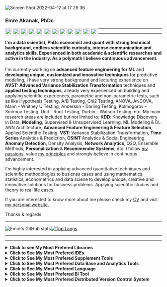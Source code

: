 ![Screen Shot 2022-04-12 at 17 29 36](https://user-images.githubusercontent.com/53918883/162985823-c4156881-576c-4898-a3d8-14e4a6d3bb59.png)



### Emre Akanak, PhDc



<p><a target="_blank" href="https://www.linkedin.com/in/emreakanak/">
  <img align="left" alt="LinkdeIN" width="22px" src="https://cdn.jsdelivr.net/npm/simple-icons@v3/icons/linkedin.svg"/>
</a>
  <a target="_blank" href="https://twitter.com/EmreAkanak">
  <img align="left" alt="Twitter" width="22px" src="https://cdn.jsdelivr.net/npm/simple-icons@v3/icons/twitter.svg"/>
<a target="_blank" href="https://public.tableau.com/app/profile/emreakanak">
  <img align="left" alt="Tableau" width="22px" src="https://cdn.jsdelivr.net/npm/simple-icons@v3/icons/tableau.svg"/>
</a>
 <a target="_blank" href="https://sites.google.com/view/emreakanak/portfolio?authuser=0">
  <img align="left" alt="Portfolio" width="22px" src="https://cdn.jsdelivr.net/npm/simple-icons@v3/icons/react.svg"/>
  </a>
  <a target="_blank" href="https://akanak.blogspot.com">
  <img align="left" alt="Blogger" width="22px" src="https://cdn.jsdelivr.net/npm/simple-icons@v3/icons/blogger.svg"/>
</a>
<a target="_blank" href="https://tedu.academia.edu/EmreAKANAK">
  <img align="left" alt="Academia" width="22px" src="https://cdn.jsdelivr.net/npm/simple-icons@v3/icons/academia.svg"/>
</a>
<a target="_blank" href="https://medium.com/@emreakanak">
  <img align="left" alt="Medium" width="22px" src="https://cdn.jsdelivr.net/npm/simple-icons@v3/icons/medium.svg"/>
</a>
    <a target="_blank" href="https://open.spotify.com/user/emreakanak">
  <img align="left" alt="Spotify" width="22px" src="https://cdn.jsdelivr.net/npm/simple-icons@v3/icons/spotify.svg"/>
 </a>
 <a target="_blank" href="https://www.instagram.com/emreakanak/">
 <img align="left" alt="Instagram" width="22px" src="https://cdn.jsdelivr.net/npm/simple-icons@v3/icons/instagram.svg"/>
 </a>
 <a target="_blank" href="mailto:dr.emre.akanak@gmail.com">
 <img align="left" alt="Gmail" width="22px" src="https://cdn.jsdelivr.net/npm/simple-icons@v3/icons/gmail.svg"/>
</a>
<a target="_blank" href="https://telegram.me/EmreAkanak">
  <img align="left" alt="Telegram" width="22px" src="https://cdn.jsdelivr.net/npm/simple-icons@v3/icons/telegram.svg"/>  
 </a>
<a target="_blank" href="https://api.whatsapp.com/send?phone=972587270983">
  <img align="left" alt="WhatsApp" width="22px" src="https://cdn.jsdelivr.net/npm/simple-icons@v3/icons/whatsapp.svg"/>  
 </a>
</a></p> 

------ 
---------------- 



#### I'm a data scientist, PhDc economist and quant with strong technical background, endless scientific curiosity, intense communication and analytics skills. Experienced in both academic & scientific researches and active in the industry. As a polymath I believe continuous advancement.

I'm currently working on **advanced feature engineering for ML** and **developing unique, customized and innovative techniques** for predictive modeling, I have very strong background and lecturing experience on **AVST: Advanced Variance Stabilization Transformation** techniques and **applied testing techniques**, already very experienced on building and applying scientific experiences, parametric and non-parametric tests, such as like Hypothesis Testing, A/B Testing, Chi2 Testing, ANOVA, ANCOVA, Mann - Whitney U Testing, Anderson - Darling Testing, Kolmogorov - Smirnov Testing, Unit - Root Testing, Durbin - Watson Testing, etc. My main research areas are included but not limited to; **KDD**: Knowledge Discovery in Data, **Modeling**, Supervised & Unsupervised Learning, ML Modeling & DL ANN Architecture, **Advanced Feature Engineering & Feature Selection**, Applied Scientific Testing, **VST**: Variance Stabilization Transformation, **Time Series** Analytics & Prediction, **OSINT** Analytics & Social Engineering, **Anomaly Detection**, Density Analysis, **Network Analytics**, Q2Q, Ensemble Methods, **Personalization** & **Recommender Systems**, etc. I follow <a href="https://sites.google.com/view/emreakanak/pursuite?authuser=0">my passions</a>, value <a href="https://sites.google.com/view/emreakanak/principles?authuser=0">my principles</a> and strongly believe in continuous advancement.


I'm highly interested in applying advanced quantitative techniques and scientific methodologies to busienss cases and using mathematics, statistics, econometrics and data sciene to develop unique, creative and innovative solutions for business problems. Applying scientific studies and theory to real life cases.

If you are interested to know more about me please check my <a href="https://drive.google.com/file/d/1vvIwqa5qqXGeklj6Lp08_Fj2FTXRJObg/view?usp=sharing">CV</a> and visit <a href="https://sites.google.com/view/emreakanak">my personal website.</a>

Thanks & regards

----------- 


![Emre's GitHub stats](https://github-readme-stats.vercel.app/api?username=EmreAkanak&show_icons=true&theme=transparent)[![Top Langs](https://github-readme-stats.vercel.app/api/top-langs/?username=EmreAkanak&layout=compact)](https://github.com/EmreAkanak/github-readme-stats)



--------- 
-------



<details>
  <summary><strong>Click to see My Most Prefered Libraries</strong></summary>
  <ol>

<p><a href="https://pytorch.org" target="_blank"><img src="https://img.shields.io/badge/-PyTorch-EE4C2C?logo=PyTorch&logoColor=fff"> <a href="https://www.tensorflow.org" target="_blank"><img src="https://img.shields.io/badge/-TensorFlow-FF6F00?logo=TensorFlow&logoColor=fff"> <a href="https://keras.io" target="_blank"><img src="https://img.shields.io/badge/-Keras-D00000?logo=Keras&logoColor=fff"> <a href="https://scikit-learn.org/stable/" target="_blank"><img src="https://img.shields.io/badge/-scikitlearn-F7931E?logo=scikit-learn&logoColor=fff"> <a href="https://plotly.com/" target="_blank"><img src="https://img.shields.io/badge/-Plotly-3F4F75?logo=Plotly&logoColor=fff"> <a href="https://pandas.pydata.org/" target="_blank"><img src="https://img.shields.io/badge/-Pandas-150458?logo=Pandas&logoColor=fff"> <a href="https://numpy.org" target="_blank"><img src="https://img.shields.io/badge/-NumPy-013243?logo=NumPy&logoColor=fff"> <a href="https://scipy.org" target="_blank"><img src="https://img.shields.io/badge/-SciPy-8CAAE6?logo=SciPy&logoColor=fff"> <a href="https://www.sympy.org/en/index.html" target="_blank"><img src="https://img.shields.io/badge/-SymPy-3B5526?logo=SymPy&logoColor=fff"> <a href="https://opencv.org" target="_blank"><img src="https://img.shields.io/badge/-OpenCV-5C3EE8?logo=OpenCV&logoColor=fff"></a></p> 

    

  </ol>
</details>


<details>
  <summary><strong>Click to See My Most Prefered IDEs</strong></summary>
  <ol>

<p><a href="https://jupyter.org" target="_blank"><img src="https://img.shields.io/badge/-Jupyter-F37636?logo=Jupyter&logoColor=fff"> <a href="https://colab.research.google.com" target="_blank"><img src="https://img.shields.io/badge/-Colab-F9AB00?logo=Colab&logoColor=fff"> <a href="https://code.visualstudio.com" target="_blank"><img src="https://img.shields.io/badge/-VisualStudioCode-007ACC?logo=VisualStudioCode&logoColor=fff"> <a href="https://www.anaconda.com" target="_blank"><img src="https://img.shields.io/badge/-Anaconda-44A833?logo=Spyder&logoColor=fff"> <a href="https://www.jetbrains.com/pycharm/" target="_blank"><img src="https://img.shields.io/badge/-PyCharm-000000?logo=PyCharm&logoColor=fff"> <a href="https://www.spyder-ide.org" target="_blank"><img src="https://img.shields.io/badge/-Spyder-FF0000?logo=Spyder&logoColor=fff"></a></p>  

  

</ol>
</details>

<details>
  <summary><strong>Click to See My Most Prefered Supplement Tools</strong></summary>
  <ol>

<p><a href="https://html5.org" target="_blank"><img src="https://img.shields.io/badge/-HTML-e34f26?logo=html5&logoColor=fff"> <a href="https://www.microsoft.com/en-ww/microsoft-365/excel" target="_blank"><img src="https://img.shields.io/badge/-MicrosoftExcel-217346?logo=MicrosoftExcel&logoColor=fff"> <a href="https://marketingplatform.google.com/about/analytics/" target="_blank"><img src="https://img.shields.io/badge/-GoogleAnalytics-E37400?logo=Google-Analytics&logoColor=fff"></a></p> 
  
</ol>
</details>


<details>
  <summary><strong>Click to See My Most Prefered Data Base and Analytics Tools</strong></summary>
  <ol>


<p><a href="https://www.postgresql.org" target="_blank"><img src="https://img.shields.io/badge/-PostgreSQL-4169E1?logo=PostgreSQL&logoColor=fff"> <a href="https://www.mysql.com" target="_blank"><img src="https://img.shields.io/badge/-MySQL-4479A1?logo=MySQL&logoColor=fff"></a> <a href="https://www.sqlite.org/index.html" target="_blank"><img src="https://img.shields.io/badge/-SQLite-003B57?logo=SQLite&logoColor=fff"></a></p> 
    
    
    
</ol>
</details>

<details>
  <summary><strong>Click to See My Most Prefered Language</strong></summary>
  <ol>

<p><a href="https://www.python.org" target="_blank"><img src="https://img.shields.io/badge/-Python-3776AB?logo=Python&logoColor=fff"></a></p>

</ol>
</details>


<details>
  <summary><strong>Click to See My Most Prefered BI Tool</strong></summary>
  <ol>


<p><a href="https://www.tableau.com" target="_blank"><img src="https://img.shields.io/badge/-Tableau-e97627?logo=Tableau&logoColor=fff"></a></p>  

    

  </ol>
</details>




<details>
  <summary><strong>Click to See My Most Prefered Distributed Version Control System</strong></summary>
  <ol>

<p><a href="https://git-scm.com" target="_blank"><img src="https://img.shields.io/badge/-Git-F05032?logo=Git&logoColor=fff"></a></p> 

</ol>
</details>

 
